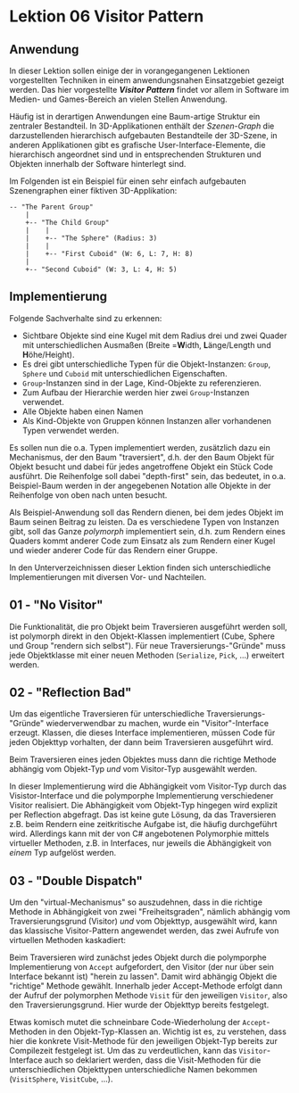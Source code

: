 # Lektion 06 Visitor Pattern

## Anwendung

In dieser Lektion sollen einige der in vorangegangenen Lektionen vorgestellten Techniken in einem anwendungsnahen
Einsatzgebiet gezeigt werden. Das hier vorgestellte ***Visitor Pattern*** findet vor allem in Software im 
Medien- und Games-Bereich an vielen Stellen Anwendung.

Häufig ist in derartigen Anwendungen eine Baum-artige Struktur ein zentraler Bestandteil. In 3D-Applikationen 
enthält der _Szenen-Graph_ die darzustellenden hierarchisch aufgebauten Bestandteile der 3D-Szene, in anderen
Applikationen gibt es grafische User-Interface-Elemente, die hierarchisch angeordnet sind und in entsprechenden
Strukturen und Objekten innerhalb der Software hinterlegt sind.

Im Folgenden ist ein Beispiel für einen sehr einfach aufgebauten Szenengraphen einer fiktiven 3D-Applikation:

```
-- "The Parent Group" 
    |
    +-- "The Child Group"
    |    |
    |    +-- "The Sphere" (Radius: 3)
    |    |
    |    +-- "First Cuboid" (W: 6, L: 7, H: 8)
    |
    +-- "Second Cuboid" (W: 3, L: 4, H: 5)

```

## Implementierung

Folgende Sachverhalte sind zu erkennen:

- Sichtbare Objekte sind eine Kugel mit dem Radius drei
  und zwei Quader mit unterschiedlichen Ausmaßen (Breite =**W**idth, **L**änge/Length und **H**öhe/Height).
- Es drei gibt unterschiedliche Typen für die Objekt-Instanzen: `Group`, `Sphere` und `Cuboid` mit unterschiedlichen Eigenschaften.
- `Group`-Instanzen sind in der Lage, Kind-Objekte zu referenzieren.
- Zum Aufbau der Hierarchie werden hier zwei `Group`-Instanzen verwendet. 
- Alle Objekte haben einen Namen
- Als Kind-Objekte von Gruppen können Instanzen 
  aller vorhandenen Typen verwendet werden.

Es sollen nun die o.a. Typen implementiert werden, zusätzlich dazu ein Mechanismus, der den Baum "traversiert", 
d.h. der den Baum Objekt für Objekt besucht und dabei 
für jedes angetroffene Objekt ein Stück Code ausführt. 
Die Reihenfolge soll dabei "depth-first" sein, das bedeutet, in o.a. Beispiel-Baum werden in der angegebenen
Notation alle Objekte in der Reihenfolge von oben nach unten besucht. 

Als Beispiel-Anwendung soll das Rendern dienen, bei dem jedes Objekt im Baum seinen Beitrag zu leisten. Da es 
verschiedene Typen von Instanzen gibt, soll das Ganze _polymorph_ implementiert sein, d.h. zum Rendern eines Quaders kommt anderer Code zum Einsatz als zum Rendern 
einer Kugel und wieder anderer Code für das Rendern einer
Gruppe.

In den Unterverzeichnissen dieser Lektion finden sich unterschiedliche Implementierungen mit diversen Vor- und
Nachteilen.

## 01 - "No Visitor"

Die Funktionalität, die pro Objekt beim Traversieren ausgeführt werden soll, ist polymorph direkt in den Objekt-Klassen implementiert (Cube, Sphere und Group "rendern sich selbst"). Für neue Traversierungs-"Gründe" muss jede Objektklasse mit einer neuen Methoden (`Serialize`, `Pick`, ...) erweitert werden.

## 02 - "Reflection Bad"

Um das eigentliche Traversieren für unterschiedliche Traversierungs-"Gründe" wiederverwendbar zu machen, wurde ein "Visitor"-Interface erzeugt. Klassen, die dieses Interface implementieren, müssen Code für jeden Objekttyp
vorhalten, der dann beim Traversieren ausgeführt wird.  

Beim Traversieren eines jeden Objektes muss dann die richtige Methode abhängig vom Objekt-Typ _und_ vom Visitor-Typ ausgewählt werden.

In dieser Implementierung wird die Abhängigkeit vom Visitor-Typ durch das Visistor-Interface und die  polymporphe Implementierung verschiedener Visitor realisiert. Die Abhängigkeit vom Objekt-Typ hingegen wird 
explizit per Reflection abgefragt. Das ist keine gute 
Lösung, da das Traversieren z.B. beim Rendern eine 
zeitkritische Aufgabe ist, die häufig durchgeführt wird.
Allerdings kann mit der von C# angebotenen Polymorphie mittels virtueller Methoden, z.B. in Interfaces, nur
jeweils die Abhängigkeit von _einem_ Typ aufgelöst werden.

## 03 - "Double Dispatch"

Um den "virtual-Mechanismus" so auszudehnen, dass in die richtige Methode in Abhängigkeit von zwei "Freiheitsgraden", nämlich abhängig vom Traversierungsgrund (Visitor) _und_ vom Objekttyp, ausgewählt wird, kann das klassische Visitor-Pattern angewendet werden, das zwei Aufrufe von 
virtuellen Methoden kaskadiert: 

Beim Traversieren wird zunächst jedes Objekt durch die polymporphe Implementierung von `Accept` aufgefordert,
den Visitor (der nur über sein Interface bekannt ist)
"herein zu lassen". Damit wird abhängig Objekt die 
"richtige" Methode gewählt. Innerhalb jeder Accept-Methode
erfolgt dann der Aufruf der polymorphen Methode
`Visit` für den jeweiligen `Visitor`, also den Traversierungsgrund. Hier wurde der Objekttyp bereits festgelegt. 

Etwas komisch mutet die schneinbare Code-Wiederholung der 
`Accept`-Methoden in den Objekt-Typ-Klassen an. Wichtig ist es, zu verstehen, dass hier die konkrete Visit-Methode für den jeweiligen Objekt-Typ bereits zur Compilezeit festgelegt ist. Um das zu verdeutlichen, kann das `Visitor`-Interface auch so deklariert werden, dass die Visit-Methoden für die unterschiedlichen Objekttypen unterschiedliche Namen bekommen (`VisitSphere`, `VisitCube`, ...).

